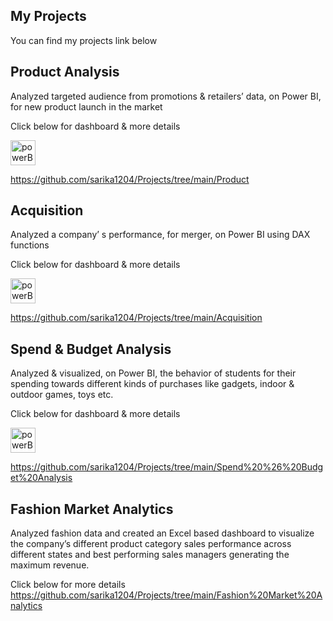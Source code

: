 
## My Projects

You can find my projects link below



## Product Analysis
Analyzed targeted audience from promotions & retailers’ data, on Power BI, for new product launch in
the market 

Click below for dashboard & more details 
<p align="left"> <a href="https://app.powerbi.com/view?r=eyJrIjoiOGQ0Yjc0MzktNDQ2ZS00YzAwLWJjMmItMjA5NjQxNzE3OTI4IiwidCI6IjM5MzQwNGFhLTc0MmEtNGY2Yy04ZDY3LWNjNThmODBlYzE0NyJ9&pageName=ReportSection"_blank" rel="noreferrer"> <img src="https://monstock.net/static/755095fb2b20762681bcf7cc9f3c47cb/994e1/c067634e-165b-40ec-8eeb-88e7f08ce050_powerbi_.png" alt="powerBi" width="40" height="40")>

  https://github.com/sarika1204/Projects/tree/main/Product
  


## Acquisition 
 Analyzed a company’ s performance, for merger, on Power BI using DAX functions
  
  Click below for dashboard & more details 
 <p align="left"> <a href="https://app.powerbi.com/view?r=eyJrIjoiZTMyNzNhNTEtYzZmMi00NzI5LWE3NjEtNTNkZDdkYjFiMmU0IiwidCI6ImZkYzBlYTc0LWRkNDAtNGMxMC04NDUyLTg2NjM0NjU5YzMwMSJ9" target="_blank" rel="noreferrer"> <img src="https://monstock.net/static/755095fb2b20762681bcf7cc9f3c47cb/994e1/c067634e-165b-40ec-8eeb-88e7f08ce050_powerbi_.png" alt="powerBi" width="40" height="40")>


   
   https://github.com/sarika1204/Projects/tree/main/Acquisition
   
   
## Spend & Budget Analysis
Analyzed & visualized, on Power BI, the behavior of students for their spending towards different kinds
of purchases like gadgets, indoor & outdoor games, toys etc.
   
Click below for dashboard & more details 
 <p align="left"> <a href="https://app.powerbi.com/view?r=c9a210f9-af14-4cbb-8383-a4f507b8e9df&autoAuth=true&ctid=fdc0ea74-dd40-4c10-8452-86634659c301&config=eyJjbHVzdGVyVXJsIjoiaHR0cHM6Ly93YWJpLWluZGlhLWNlbnRyYWwtYS1wcmltYXJ5LXJlZGlyZWN0LmFuYWx5c2lzLndpbmRvd3MubmV0LyJ9" target="_blank" rel="noreferrer"> <img src="https://monstock.net/static/755095fb2b20762681bcf7cc9f3c47cb/994e1/c067634e-165b-40ec-8eeb-88e7f08ce050_powerbi_.png" alt="powerBi" width="40" height="40")>
   
https://github.com/sarika1204/Projects/tree/main/Spend%20%26%20Budget%20Analysis
   
## Fashion Market Analytics
Analyzed fashion data and created an Excel based dashboard to visualize the
company’s different product category sales performance across different states and best performing sales
managers generating the maximum revenue.

Click below for more details 
https://github.com/sarika1204/Projects/tree/main/Fashion%20Market%20Analytics   



